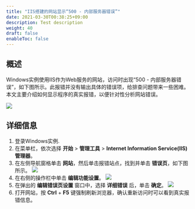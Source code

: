 ```yaml
---
title: "IIS搭建的网站显示“500 - 内部服务器错误”"
date: 2021-03-30T00:38:25+09:00
description: Test description
weight: 40
draft: false
enableToc: false
---
```






## 概述

Windows实例使用IIS作为Web服务的网站，访问时出现“500 - 内部服务器错误”，如下图所示。此报错并没有输出具体的错误项，给排查问题带来一些困难。本文主要介绍如何显示程序的真实报错，以便针对性分析网站错误。



![](../../../_images/500erro1.png)



## 详细信息

1. 登录Windows实例.
2. 在菜单栏，依次选择 **开始** > **管理工具** > **Internet Information Service(IIS)管理器**。
3. 在左侧导航窗格单击 **网站**，然后单击报错站点，找到并单击 **错误页**，如下图所示。
   ![](../../../_images/500erro2.png)
4. 在右侧的操作栏中单击 **编辑功能设置**。
   ![](../../../_images/500erro3.png)
5. 在弹出的 **编辑错误页设置** 窗口中，选择 **详细错误** 后，单击 **确定**。
   ![](../../../_images/500erro4.png)
6. 打开网站，按 **Ctrl** + **F5** 键强制刷新浏览器，确认重新访问时可以看到真实报错信息。